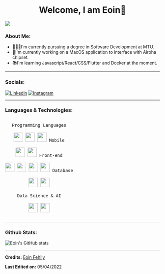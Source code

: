 <h1 align="center">Welcome, I am Eoin👋</h1>

![](https://komarev.com/ghpvc/?username=eoinf01&color=blue)

<h3>About Me:</h3>

- 👨🏼‍🎓I'm currently pursuing a degree in Software Development at MTU.
- 💪I'm currently working on a MacOS application to interface with Airoha chipset.
- 📚I'm learning Javascript/React/CSS/Flutter and Docker at the moment.
<hr>

<h3>Socials:</h3>

[![Linkedin](https://img.shields.io/badge/-Eoin_Fehily-blue?style=flat&logo=Linkedin&logoColor=white)](https://www.linkedin.com/in/eoinfehily/)
[![Instagram](https://img.shields.io/badge/-eoinyf-white?style=flat&logo=Instagram&logoColor=white&color=blue)](https://www.instagram.com/eoinyf/)

<hr>

<h3>Languages & Technologies:</h3>
<p style="display: inline-block;" align="center">
  <kbd>
    <kbd>Programming Languages</kbd>
    <br>
    <br>
    <img width="30px" src="https://cdn.jsdelivr.net/gh/devicons/devicon/icons/python/python-plain.svg" /> 
    <img width="30px" src="https://cdn.jsdelivr.net/gh/devicons/devicon/icons/java/java-plain.svg" /> 
    <img width="30px" src="https://upload.wikimedia.org/wikipedia/commons/d/dc/Javascript-shield.png" /> 
  </kbd>
   <kbd>
    <kbd>Mobile</kbd>
    <br>
    <br>
    <img width="30px" src="https://cdn.jsdelivr.net/gh/devicons/devicon/icons/dart/dart-original.svg" />
    <img width="30px" src="https://cdn.jsdelivr.net/gh/devicons/devicon/icons/flutter/flutter-plain.svg" />
  </kbd>
  <kbd>
    <kbd>Front-end</kbd>
    <br>
    <br>
    <img width="30px" src="https://cdn.jsdelivr.net/gh/devicons/devicon/icons/html5/html5-original.svg" /> 
    <img width="30px" src="https://cdn.jsdelivr.net/gh/devicons/devicon/icons/css3/css3-plain.svg" /> 
    <img width="30px" src="https://cdn.jsdelivr.net/gh/devicons/devicon/icons/bootstrap/bootstrap-plain.svg" /> 
    <img width="30px" src="https://cdn.jsdelivr.net/gh/devicons/devicon/icons/javascript/javascript-original.svg" />
  </kbd>
  <kbd>
    <kbd>Database</kbd>
    <br>
    <br>
    <img width="30px" src="https://cdn.jsdelivr.net/gh/devicons/devicon/icons/mysql/mysql-plain.svg" />
    <img width="30px" src="https://cdn.jsdelivr.net/gh/devicons/devicon/icons/mongodb/mongodb-plain.svg" />
  </kbd>
  <br>
  <br>
  <kbd>
    <kbd>Data Science & AI</kbd>
    <br>
    <br>
    <img width="30px" src="https://cdn.jsdelivr.net/gh/devicons/devicon/icons/numpy/numpy-original.svg" />
    <img width="30px" src="https://cdn.jsdelivr.net/gh/devicons/devicon/icons/pandas/pandas-original.svg" />
  </kbd>
</p>

<hr>
<h3>Github Stats:</h3>

![Eoin's GitHub stats](https://github-readme-stats.vercel.app/api?username=eoinf01)

<hr>

<b>Credits:</b> [Eoin Fehily](https://github.com/eoinf01)

<b>Last Edited on:</b> 05/04/2022
